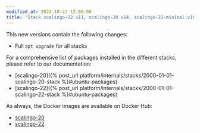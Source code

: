 ```yaml
---
modified_at: 2024-10-23 12:00:00
title: 'Stack scalingo-22 v11, scalingo-20 v14, scalingo-22-minimal:v10 and scalingo-20-minimal:v13'
---
```


This new versions contain the following changes:

* Full `apt upgrade` for all stacks

For a comprehensive list of packages installed in the different stacks, please refer to our documentation:

* [scalingo-20]({% post_url platform/internals/stacks/2000-01-01-scalingo-20-stack %}#ubuntu-packages)
* [scalingo-22]({% post_url platform/internals/stacks/2000-01-01-scalingo-22-stack %}#ubuntu-packages)

As always, the Docker images are available on Docker Hub:

* [scalingo-20](https://hub.docker.com/r/scalingo/scalingo-20)
* [scalingo-22](https://hub.docker.com/r/scalingo/scalingo-22)
